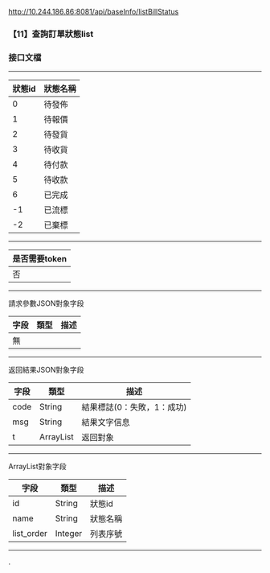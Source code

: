 http://10.244.186.86:8081/api/baseInfo/listBillStatus

### 【11】查詢訂單狀態list

### 接口文檔

***

| 狀態id | 狀態名稱 |
| ---- | ---- |
| 0    | 待發佈  |
| 1    | 待報價  |
| 2    | 待發貨  |
| 3    | 待收貨  |
| 4    | 待付款  |
| 5    | 待收款  |
| 6    | 已完成  |
| -1   | 已流標  |
| -2   | 已棄標  |

****

| 是否需要token |
| --------- |
| 否         |

***

請求參數JSON對象字段

| 字段  | 類型  | 描述  |
| --- | --- | --- |
| 無   |     |     |

***

返回結果JSON對象字段

| 字段   | 類型        | 描述              |
| ---- | --------- | --------------- |
| code | String    | 結果標誌(0：失敗，1：成功) |
| msg  | String    | 結果文字信息          |
| t    | ArrayList | 返回對象            |

***

ArrayList對象字段

| 字段         | 類型      | 描述   |
| ---------- | ------- | ---- |
| id         | String  | 狀態id |
| name       | String  | 狀態名稱 |
| list_order | Integer | 列表序號 |

****

.
